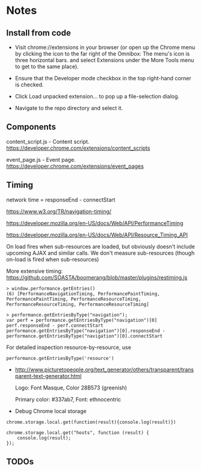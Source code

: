 # Notes

## Install from code

* Visit chrome://extensions in your browser (or open up the Chrome menu by clicking the icon to the far right of the Omnibox:  The menu's icon is three horizontal bars. and select Extensions under the More Tools menu to get to the same place).

* Ensure that the Developer mode checkbox in the top right-hand corner is checked.

* Click Load unpacked extension… to pop up a file-selection dialog.

* Navigate to the repo directory and select it.

## Components

content_script.js - Content script. https://developer.chrome.com/extensions/content_scripts

event_page.js - Event page. https://developer.chrome.com/extensions/event_pages

## Timing

network time = responseEnd - connectStart

https://www.w3.org/TR/navigation-timing/

https://developer.mozilla.org/en-US/docs/Web/API/PerformanceTiming

https://developer.mozilla.org/en-US/docs/Web/API/Resource_Timing_API

On load fires when sub-resources are loaded, but obviously doesn't include
upcoming AJAX and similar calls.
We don't measure sub-resources (though on-load is fired when sub-resources)

More extensive timing:
https://github.com/SOASTA/boomerang/blob/master/plugins/restiming.js
```
> window.performance.getEntries()
(6) [PerformanceNavigationTiming, PerformancePaintTiming, PerformancePaintTiming, PerformanceResourceTiming, PerformanceResourceTiming, PerformanceResourceTiming]

> performance.getEntriesByType("navigation");
var perf = performance.getEntriesByType("navigation")[0]
perf.responseEnd - perf.connectStart
performance.getEntriesByType("navigation")[0].responseEnd - performance.getEntriesByType("navigation")[0].connectStart
```

For detailed inspection resource-by-resource, use

```
performance.getEntriesByType('resource')
```

* http://www.picturetopeople.org/text_generator/others/transparent/transparent-text-generator.html

  Logo: Font Masque, Color 28B573 (greenish)

  Primary color: #337ab7, Font: ethnocentric

* Debug Chrome local storage

```
chrome.storage.local.get(function(result){console.log(result)})

chrome.storage.local.get("hosts", function (result) {
    console.log(result);
});
```

## TODOs
